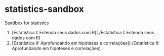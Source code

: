 # statistics-sandbox
Sandbox for statistics

01. [Estatística I: Entenda seus dados com R](./Estatística I: Entenda seus dados com R)
02. [Estatística II: Aprofundando em hipóteses e correlações](./Estatística II: Aprofundando em hipóteses e correlações)
